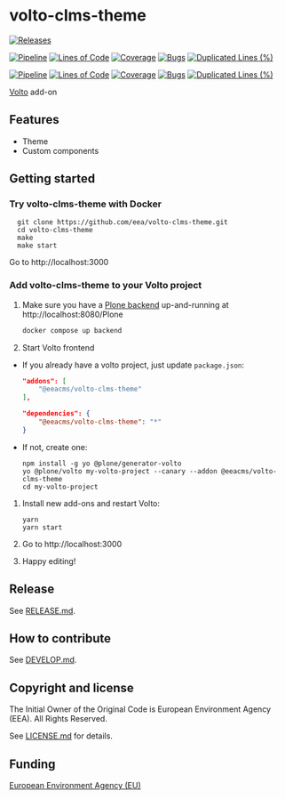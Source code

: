 # volto-clms-theme

[![Releases](https://img.shields.io/github/v/release/eea/volto-clms-theme)](https://github.com/eea/volto-clms-theme/releases)

[![Pipeline](https://ci.eionet.europa.eu/buildStatus/icon?job=volto-addons%2Fvolto-clms-theme%2Fmaster&subject=master)](https://ci.eionet.europa.eu/view/Github/job/volto-addons/job/volto-clms-theme/job/master/display/redirect)
[![Lines of Code](https://sonarqube.eea.europa.eu/api/project_badges/measure?project=volto-clms-theme-master&metric=ncloc)](https://sonarqube.eea.europa.eu/dashboard?id=volto-clms-theme-master)
[![Coverage](https://sonarqube.eea.europa.eu/api/project_badges/measure?project=volto-clms-theme-master&metric=coverage)](https://sonarqube.eea.europa.eu/dashboard?id=volto-clms-theme-master)
[![Bugs](https://sonarqube.eea.europa.eu/api/project_badges/measure?project=volto-clms-theme-master&metric=bugs)](https://sonarqube.eea.europa.eu/dashboard?id=volto-clms-theme-master)
[![Duplicated Lines (%)](https://sonarqube.eea.europa.eu/api/project_badges/measure?project=volto-clms-theme-master&metric=duplicated_lines_density)](https://sonarqube.eea.europa.eu/dashboard?id=volto-clms-theme-master)

[![Pipeline](https://ci.eionet.europa.eu/buildStatus/icon?job=volto-addons%2Fvolto-clms-theme%2Fdevelop&subject=develop)](https://ci.eionet.europa.eu/view/Github/job/volto-addons/job/volto-clms-theme/job/develop/display/redirect)
[![Lines of Code](https://sonarqube.eea.europa.eu/api/project_badges/measure?project=volto-clms-theme-develop&metric=ncloc)](https://sonarqube.eea.europa.eu/dashboard?id=volto-clms-theme-develop)
[![Coverage](https://sonarqube.eea.europa.eu/api/project_badges/measure?project=volto-clms-theme-develop&metric=coverage)](https://sonarqube.eea.europa.eu/dashboard?id=volto-clms-theme-develop)
[![Bugs](https://sonarqube.eea.europa.eu/api/project_badges/measure?project=volto-clms-theme-develop&metric=bugs)](https://sonarqube.eea.europa.eu/dashboard?id=volto-clms-theme-develop)
[![Duplicated Lines (%)](https://sonarqube.eea.europa.eu/api/project_badges/measure?project=volto-clms-theme-develop&metric=duplicated_lines_density)](https://sonarqube.eea.europa.eu/dashboard?id=volto-clms-theme-develop)

[Volto](https://github.com/plone/volto) add-on

## Features

- Theme
- Custom components

## Getting started

### Try volto-clms-theme with Docker

      git clone https://github.com/eea/volto-clms-theme.git
      cd volto-clms-theme
      make
      make start

Go to http://localhost:3000

### Add volto-clms-theme to your Volto project

1. Make sure you have a [Plone backend](https://plone.org/download) up-and-running at http://localhost:8080/Plone

   ```Bash
   docker compose up backend
   ```

1. Start Volto frontend

- If you already have a volto project, just update `package.json`:

  ```JSON
  "addons": [
      "@eeacms/volto-clms-theme"
  ],

  "dependencies": {
      "@eeacms/volto-clms-theme": "*"
  }
  ```

- If not, create one:

  ```
  npm install -g yo @plone/generator-volto
  yo @plone/volto my-volto-project --canary --addon @eeacms/volto-clms-theme
  cd my-volto-project
  ```

1. Install new add-ons and restart Volto:

   ```
   yarn
   yarn start
   ```

1. Go to http://localhost:3000

1. Happy editing!

## Release

See [RELEASE.md](https://github.com/eea/volto-clms-theme/blob/master/RELEASE.md).

## How to contribute

See [DEVELOP.md](https://github.com/eea/volto-clms-theme/blob/master/DEVELOP.md).

## Copyright and license

The Initial Owner of the Original Code is European Environment Agency (EEA).
All Rights Reserved.

See [LICENSE.md](https://github.com/eea/volto-clms-theme/blob/master/LICENSE.md) for details.

## Funding

[European Environment Agency (EU)](http://eea.europa.eu)
